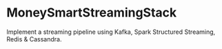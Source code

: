 # MoneySmartStreamingStack
Implement a streaming pipeline using Kafka, Spark Structured Streaming, Redis &amp; Cassandra.
